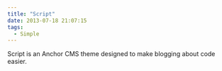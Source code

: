 ```yaml
---
title: "Script"
date: 2013-07-18 21:07:15
tags: 
  - Simple
---
```


Script is an Anchor CMS theme designed to make blogging about code easier.
